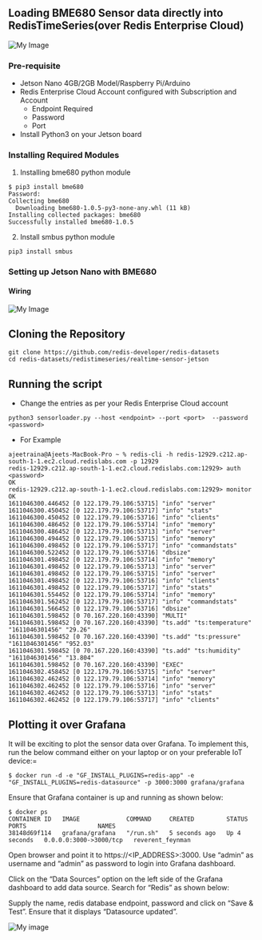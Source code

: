 ## Loading BME680 Sensor data directly into RedisTimeSeries(over Redis Enterprise Cloud)

![My Image](https://github.com/redis-developer/redis-datasets/blob/master/redistimeseries/realtime-sensor-jetson/Screenshot%202021-01-04%20at%2011.29.15%20PM.png)

### Pre-requisite

- Jetson Nano 4GB/2GB Model/Raspberry Pi/Arduino
- Redis Enterprise Cloud Account configured with Subscription and Account
   - Endpoint Required
   - Password
   - Port
- Install Python3 on your Jetson board
   
   
### Installing Required Modules

1. Installing bme680 python module


```
$ pip3 install bme680
Password:
Collecting bme680
  Downloading bme680-1.0.5-py3-none-any.whl (11 kB)
Installing collected packages: bme680
Successfully installed bme680-1.0.5
```

2. Install smbus python module 

```
pip3 install smbus
```

### Setting up Jetson Nano with BME680

 
#### Wiring

![My Image](https://github.com/redis-developer/redis-datasets/blob/master/redistimeseries/realtime-sensor-jetson/Screenshot%202021-01-05%20at%208.47.38%20AM.png)

## Cloning the Repository

```
git clone https://github.com/redis-developer/redis-datasets
cd redis-datasets/redistimeseries/realtime-sensor-jetson
```


## Running the script

- Change the entries as per your Redis Enterprise Cloud account 

```
python3 sensorloader.py --host <endpoint> --port <port>  --password <password> 
```

- For Example

```
ajeetraina@Ajeets-MacBook-Pro ~ % redis-cli -h redis-12929.c212.ap-south-1-1.ec2.cloud.redislabs.com -p 12929
redis-12929.c212.ap-south-1-1.ec2.cloud.redislabs.com:12929> auth <password>
OK
redis-12929.c212.ap-south-1-1.ec2.cloud.redislabs.com:12929> monitor
OK
1611046300.446452 [0 122.179.79.106:53715] "info" "server"
1611046300.450452 [0 122.179.79.106:53717] "info" "stats"
1611046300.450452 [0 122.179.79.106:53716] "info" "clients"
1611046300.486452 [0 122.179.79.106:53714] "info" "memory"
1611046300.486452 [0 122.179.79.106:53713] "info" "server"
1611046300.494452 [0 122.179.79.106:53715] "info" "memory"
1611046300.498452 [0 122.179.79.106:53717] "info" "commandstats"
1611046300.522452 [0 122.179.79.106:53716] "dbsize"
1611046301.498452 [0 122.179.79.106:53714] "info" "memory"
1611046301.498452 [0 122.179.79.106:53713] "info" "server"
1611046301.498452 [0 122.179.79.106:53715] "info" "server"
1611046301.498452 [0 122.179.79.106:53716] "info" "clients"
1611046301.498452 [0 122.179.79.106:53717] "info" "stats"
1611046301.554452 [0 122.179.79.106:53714] "info" "memory"
1611046301.562452 [0 122.179.79.106:53717] "info" "commandstats"
1611046301.566452 [0 122.179.79.106:53716] "dbsize"
1611046301.598452 [0 70.167.220.160:43390] "MULTI"
1611046301.598452 [0 70.167.220.160:43390] "ts.add" "ts:temperature" "1611046301456" "29.26"
1611046301.598452 [0 70.167.220.160:43390] "ts.add" "ts:pressure" "1611046301456" "952.03"
1611046301.598452 [0 70.167.220.160:43390] "ts.add" "ts:humidity" "1611046301456" "13.804"
1611046301.598452 [0 70.167.220.160:43390] "EXEC"
1611046302.458452 [0 122.179.79.106:53715] "info" "server"
1611046302.462452 [0 122.179.79.106:53714] "info" "memory"
1611046302.462452 [0 122.179.79.106:53716] "info" "server"
1611046302.462452 [0 122.179.79.106:53713] "info" "stats"
1611046302.462452 [0 122.179.79.106:53717] "info" "clients"
```

## Plotting it over Grafana


It will be exciting to plot the sensor data over Grafana. To implement this, run the below command either on your laptop or on your preferable IoT device:=


```
$ docker run -d -e "GF_INSTALL_PLUGINS=redis-app" -e "GF_INSTALL_PLUGINS=redis-datasource" -p 3000:3000 grafana/grafana
```


Ensure that Grafana container is up and running as shown below:

```
$ docker ps
CONTAINER ID   IMAGE             COMMAND     CREATED         STATUS         PORTS                    NAMES
38148d69f114   grafana/grafana   "/run.sh"   5 seconds ago   Up 4 seconds   0.0.0.0:3000->3000/tcp   reverent_feynman
```



Open browser and point it to https://<IP_ADDRESS>:3000. Use “admin” as username and “admin” as password to login into Grafana dashboard.


Click on the “Data Sources” option on the left side of the Grafana dashboard to add data source. Search for “Redis” as shown below:



Supply the name, redis database endpoint, password and click on “Save & Test”. Ensure that it displays “Datasource updated”.


![My image](https://github.com/redis-developer/redis-datasets/blob/master/redistimeseries/realtime-sensor-jetson/Screenshot%202021-01-09%20at%2010.54.18%20PM.png)
